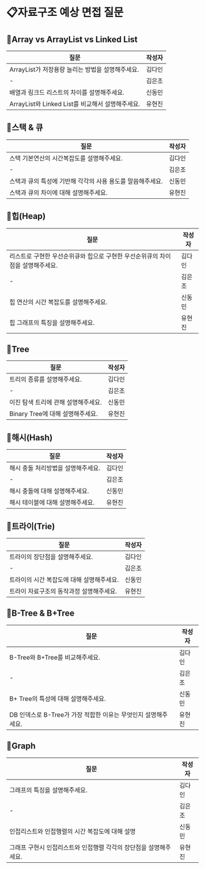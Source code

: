 # 📋자료구조 예상 면접 질문

## 📍Array vs ArrayList vs Linked List
질문|작성자|
---|---- |
ArrayList가 저장용량 늘리는 방법을 설명해주세요. | 김다인 |
-| 김은조 |
배열과 링크드 리스트의 차이를 설명해주세요.| 신동민 |
ArrayList와 Linked List를 비교해서 설명해주세요. | 유현진 |


## 📍스택 & 큐
질문|작성자|
---|---- |
스택 기본연산의 시간복잡도를 설명해주세요. | 김다인 |
-| 김은조 |
스택과 큐의 특성에 기반해 각각의 사용 용도를 말씀해주세요.| 신동민 |
스택과 큐의 차이에 대해 설명해주세요. | 유현진 |

## 📍힙(Heap)
질문|작성자|
---|---- |
리스트로 구현한 우선순위큐와 힙으로 구현한 우선순위큐의 차이점을 설명해주세요. | 김다인 |
-| 김은조 |
힙 연산의 시간 복잡도를 설명해주세요.| 신동민 |
힙 그래프의 특징을 설명해주세요. | 유현진 |

## 📍Tree
질문|작성자|
---|---- |
트리의 종류를 설명해주세요. | 김다인 |
-| 김은조 |
이진 탐색 트리에 관해 설명해주세요.| 신동민 |
Binary Tree에 대해 설명해주세요. | 유현진 |

## 📍해시(Hash)
질문|작성자|
---|---- |
해시 충돌 처리방법을 설명해주세요. | 김다인 |
-| 김은조 |
해시 충돌에 대해 설명해주세요.| 신동민 |
해시 테이블에 대해 설명해주세요. | 유현진 |

## 📍트라이(Trie)
질문|작성자|
---|---- |
트라이의 장단점을 설명해주세요. | 김다인 |
-| 김은조 |
트라이의 시간 복잡도에 대해 설명해주세요.| 신동민 |
트라이 자료구조의 동작과정 설명해주세요. | 유현진 |

## 📍B-Tree & B+Tree
질문|작성자|
---|---- |
B-Tree와 B+Tree를 비교해주세요. | 김다인 |
-| 김은조 |
B+ Tree의 특성에 대해 설명해주세요.| 신동민 |
DB 인덱스로 B-Tree가 가장 적합한 이유는 무엇인지 설명해주세요. | 유현진 |

## 📍Graph
질문|작성자|
---|---- |
그래프의 특징을 설명해주세요. | 김다인 |
-| 김은조 |
인접리스트와 인접행렬의 시간 복잡도에 대해 설명| 신동민 |
그래프 구현시 인접리스트와 인접행렬 각각의 장단점을 설명해주세요. | 유현진 |
